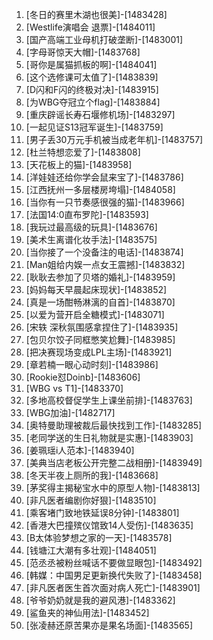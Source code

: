 
1. [冬日的赛里木湖也很美]-[1483428]
1. [Westlife演唱会 退票]-[1484011]
1. [国产高端工业母机打破垄断]-[1483001]
1. [字母哥惊天大帽]-[1483768]
1. [哥你是属猫抓板的啊]-[1484041]
1. [这个选修课可太值了]-[1483839]
1. [D闪和F闪的终极对决]-[1483915]
1. [为WBG夺冠立个flag]-[1483884]
1. [重庆辟谣长寿石堰修机场]-[1483297]
1. [一起见证S13冠军诞生]-[1483759]
1. [男子丢30万元手机被当成老年机]-[1483757]
1. [杜兰特想恋爱了]-[1483808]
1. [天花板上的猫]-[1483958]
1. [洋娃娃还给你学会鼠来宝了]-[1483786]
1. [江西抚州一多层楼房垮塌]-[1484058]
1. [当你有一只节奏感很强的猫]-[1483966]
1. [法国14:0直布罗陀]-[1483593]
1. [我玩过最高级的玩具]-[1483676]
1. [美术生离谱化妆手法]-[1483575]
1. [当你接了一个没备注的电话]-[1483874]
1. [Man姐给内娱一点女王震撼]-[1483832]
1. [耿耿去参加了贝塔的婚礼]-[1483959]
1. [妈妈每天早晨起床现状]-[1483852]
1. [真是一场酣畅淋漓的自首]-[1483870]
1. [以爱为营开启全糖模式]-[1483071]
1. [宋轶 深秋氛围感拿捏住了]-[1483935]
1. [包贝尔饺子同框憋笑尬舞]-[1483985]
1. [把决赛现场变成LPL主场]-[1483921]
1. [章若楠一眼心动时刻]-[1483986]
1. [Rookie怼Doinb]-[1483606]
1. [WBG vs T1]-[1483370]
1. [多地高校督促学生上课坐前排]-[1483763]
1. [WBG加油]-[1482717]
1. [奥特曼助理被裁后最快找到工作]-[1483285]
1. [老同学送的生日礼物就是实惠]-[1483903]
1. [姜珮瑶i人范本]-[1483940]
1. [美典当店老板公开完整二战相册]-[1483949]
1. [冬天半夜上厕所的我]-[1483668]
1. [茅奖得主揭秘宝水中的原型人物]-[1483813]
1. [非凡医者编剧你好狠]-[1483510]
1. [乘客堵门致地铁延误8分钟]-[1483801]
1. [香港大巴撞殡仪馆致14人受伤]-[1483635]
1. [B太体验梦想之家的一天]-[1483578]
1. [钱塘江大潮有多壮观]-[1484051]
1. [范丞丞被粉丝喊话不要做显眼包]-[1483492]
1. [韩媒：中国男足更新换代失败了]-[1483458]
1. [非凡医者医生首次面对病人死亡]-[1483901]
1. [爷爷奶奶就是我的避风港]-[1483362]
1. [鲨鱼夹的神仙用法]-[1483452]
1. [张凌赫还原苦果亦是果名场面]-[1483565]